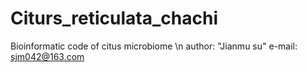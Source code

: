 # Citurs_reticulata_chachi
Bioinformatic code of citus microbiome \n
author: "Jianmu su"
e-mail: sjm042@163.com

